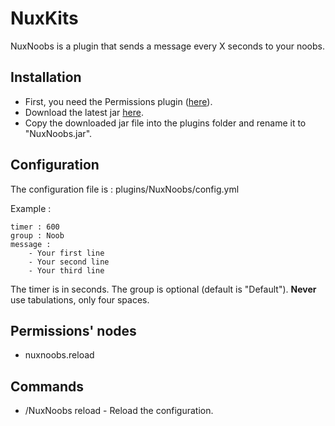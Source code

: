 NuxKits
=======

NuxNoobs is a plugin that sends a message every X seconds to your noobs.

Installation
------------

* First, you need the Permissions plugin ([here](http://forums.bukkit.org/threads/admn-info-permissions-v2-0-revolutionizing-the-group-system.1403/)).
* Download the latest jar [here](https://github.com/N4th4/NuxNoobs/downloads).
* Copy the downloaded jar file into the plugins folder and rename it to "NuxNoobs.jar".

Configuration
-------------

The configuration file is : plugins/NuxNoobs/config.yml

Example :

    timer : 600
    group : Noob
    message :
        - Your first line
        - Your second line
        - Your third line

The timer is in seconds. The group is optional (default is "Default"). __Never__ use tabulations, only four spaces.

Permissions' nodes
------------------

* nuxnoobs.reload

Commands
--------

* /NuxNoobs reload - Reload the configuration.
